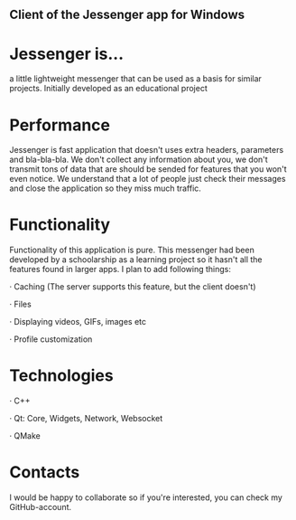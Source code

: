 ## Client of the Jessenger app for Windows
# Jessenger is...
a little lightweight messenger that can be used as a basis for similar projects. Initially developed as an educational project
# Performance
Jessenger is fast application that doesn't uses extra headers, parameters and bla-bla-bla. We don't collect any information about you, we don't transmit tons of data that are should be sended for features that you won't even notice. We understand that a lot of people just check their messages and close the application so they miss much traffic.
# Functionality
Functionality of this application is pure. This messenger had been developed by a schoolarship as a learning project so it hasn't all the features found in larger apps. I plan to add following things:

  · Caching (The server supports this feature, but the client doesn't)

  · Files

  · Displaying videos, GIFs, images etc

  · Profile customization

# Technologies
  · C++

  · Qt: Core, Widgets, Network, Websocket

  · QMake

# Contacts
I would be happy to collaborate so if you're interested, you can check my GitHub-account.
